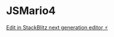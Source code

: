 # JSMario4

[Edit in StackBlitz next generation editor ⚡️](https://stackblitz.com/~/github.com/augunautics/JSMario4)